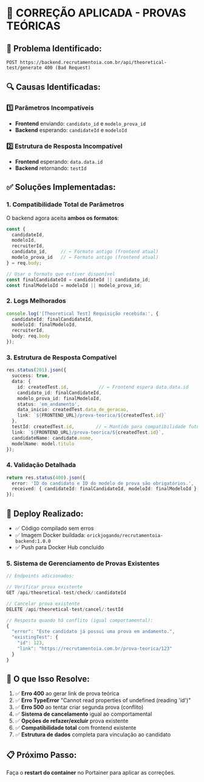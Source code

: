 # 🔧 CORREÇÃO APLICADA - PROVAS TEÓRICAS

## 🚨 Problema Identificado:
```
POST https://backend.recrutamentoia.com.br/api/theoretical-test/generate 400 (Bad Request)
```

## 🔍 Causas Identificadas:

### 1️⃣ **Parâmetros Incompatíveis**
- **Frontend** enviando: `candidato_id` e `modelo_prova_id`
- **Backend** esperando: `candidateId` e `modeloId`

### 2️⃣ **Estrutura de Resposta Incompatível**  
- **Frontend** esperando: `data.data.id`
- **Backend** retornando: `testId`

## ✅ Soluções Implementadas:

### 1. **Compatibilidade Total de Parâmetros**
O backend agora aceita **ambos os formatos**:
```typescript
const { 
  candidateId, 
  modeloId, 
  recruiterId,
  candidato_id,     // ← Formato antigo (frontend atual)
  modelo_prova_id   // ← Formato antigo (frontend atual)
} = req.body;

// Usar o formato que estiver disponível
const finalCandidateId = candidateId || candidato_id;
const finalModeloId = modeloId || modelo_prova_id;
```

### 2. **Logs Melhorados**
```typescript
console.log('[Theoretical Test] Requisição recebida:', { 
  candidateId: finalCandidateId, 
  modeloId: finalModeloId, 
  recruiterId,
  body: req.body 
});
```

### 3. **Estrutura de Resposta Compatível**
```typescript
res.status(201).json({ 
  success: true, 
  data: {
    id: createdTest.id,           // ← Frontend espera data.data.id
    candidato_id: finalCandidateId,
    modelo_prova_id: finalModeloId,
    status: 'em_andamento',
    data_inicio: createdTest.data_de_geracao,
    link: `${FRONTEND_URL}/prova-teorica/${createdTest.id}`
  },
  testId: createdTest.id,        // ← Mantido para compatibilidade futura
  link: `${FRONTEND_URL}/prova-teorica/${createdTest.id}`,
  candidateName: candidate.nome,
  modelName: model.titulo
});
```

### 4. **Validação Detalhada**
```typescript
return res.status(400).json({ 
  error: 'ID do candidato e ID do modelo de prova são obrigatórios.',
  received: { candidateId: finalCandidateId, modeloId: finalModeloId }
});
```

## 🚀 Deploy Realizado:
- ✅ Código compilado sem erros
- ✅ Imagem Docker buildada: `orickjogando/recrutamentoia-backend:1.0.0`
- ✅ Push para Docker Hub concluído

### 5. **Sistema de Gerenciamento de Provas Existentes**
```typescript
// Endpoints adicionados:

// Verificar prova existente
GET /api/theoretical-test/check/:candidateId

// Cancelar prova existente  
DELETE /api/theoretical-test/cancel/:testId

// Resposta quando há conflito (igual comportamental):
{
  "error": "Este candidato já possui uma prova em andamento.",
  "existingTest": {
    "id": 123,
    "link": "https://recrutamentoia.com.br/prova-teorica/123"
  }
}
```

## 🎯 O que Isso Resolve:
1. ✅ **Erro 400** ao gerar link de prova teórica
2. ✅ **Erro TypeError** "Cannot read properties of undefined (reading 'id')"
3. ✅ **Erro 500** ao tentar criar segunda prova (conflito)
4. ✅ **Sistema de cancelamento** igual ao comportamental
5. ✅ **Opções de refazer/excluir** prova existente
6. ✅ **Compatibilidade total** com frontend existente
7. ✅ **Estrutura de dados** completa para vinculação ao candidato

## 📋 Próximo Passo:
Faça o **restart do container** no Portainer para aplicar as correções.